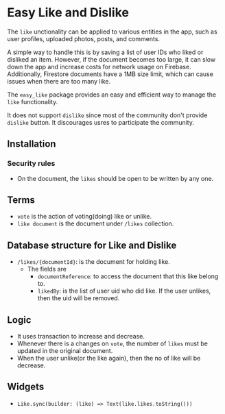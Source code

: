 # Easy Like and Dislike


The `like` unctionality can be applied to various entities in the app, such as user profiles, uploaded photos, posts, and comments.

A simple way to handle this is by saving a list of user IDs who liked or disliked an item. However, if the document becomes too large, it can slow down the app and increase costs for network usage on Firebase. Additionally, Firestore documents have a 1MB size limit, which can cause issues when there are too many like.

The `easy_like` package provides an easy and efficient way to manage the `like` functionality.

It does not support `dislike` since most of the community don't provide `dislike` button. It discourages usres to participate the community.


## Installation

### Security rules


- On the document, the `likes` should be open to be written by any one.




## Terms

- `vote` is the action of voting(doing) like or unlike.
- `like document` is the document under `/likes` collection.

## Database structure for Like and Dislike

- `/likes/{documentId}`: is the document for holding like.
    - The fields are
      - `documentReference`: to access the document that this like belong to.
      - `likedBy`: is the list of user uid who did like. If the user unlikes, then the uid will be removed.

## Logic

- It uses transaction to increase and decrease.
- Whenever there is a changes on `vote`, the number of `likes` must be updated in the original document.
- When the user unlike(or the like again), then the no of like will be decrease.





## Widgets

- `Like.sync(builder: (like) => Text(like.likes.toString()))`



